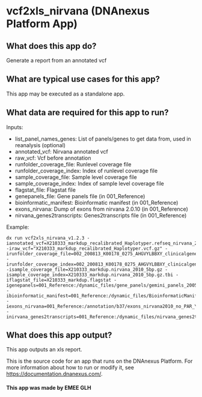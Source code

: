 <!-- dx-header -->
# vcf2xls_nirvana (DNAnexus Platform App)

## What does this app do?
Generate a report from an annotated vcf

## What are typical use cases for this app?
This app may be executed as a standalone app.

## What data are required for this app to run?
Inputs:
- list_panel_names_genes: List of panels/genes to get data from, used in reanalysis (optional) 
- annotated_vcf: Nirvana annotated vcf
- raw_vcf: Vcf before annotation
- runfolder_coverage_file: Runlevel coverage file
- runfolder_coverage_index: Index of runlevel coverage file
- sample_coverage_file: Sample level coverage file
- sample_coverage_index: Index of sample level coverage file
- flagstat_file: Flagstat file
- genepanels_file: Gene panels file (in 001_Reference)
- bioinformatic_manifest: Bioinformatic manifest (in 001_Reference)
- exons_nirvana: Dump of exons from nirvana 2.0.10 (in 001_Reference)
- nirvana_genes2transcripts: Genes2transcripts file (in 001_Reference)

Example:
```
dx run vcf2xls_nirvana_v1.2.3 -iannotated_vcf=X210333_markdup_recalibrated_Haplotyper.refseq_nirvana_2010.annotated.vcf -iraw_vcf="X210333_markdup_recalibrated_Haplotyper.vcf.gz" -irunfolder_coverage_file=002_200813_K00178_0275_AHGVYLBBXY_clinicalgenetics.refseq_nirvana_5bp.gz -irunfolder_coverage_index=002_200813_K00178_0275_AHGVYLBBXY_clinicalgenetics.refseq_nirvana_5bp.gz.tbi -isample_coverage_file=X210333_markdup.nirvana_2010_5bp.gz -isample_coverage_index=X210333_markdup.nirvana_2010_5bp.gz.tbi -iflagstat_file=X210333_markdup.flagstat -igenepanels=001_Reference:/dynamic_files/gene_panels/gemini_panels_200522 -ibioinformatic_manifest=001_Reference:/dynamic_files/BioinformaticManifest/BioinformaticManifest_200819 -iexons_nirvana=001_Reference:/annotation/b37/exons_nirvana2010_no_PAR_Y.tsv -inirvana_genes2transcripts=001_Reference:/dynamic_files/nirvana_genes2transcripts/nirvana_genes2transcripts_2010_200728
```

## What does this app output?
This app outputs an xls report.

This is the source code for an app that runs on the DNAnexus Platform.
For more information about how to run or modify it, see
https://documentation.dnanexus.com/.

#### This app was made by EMEE GLH